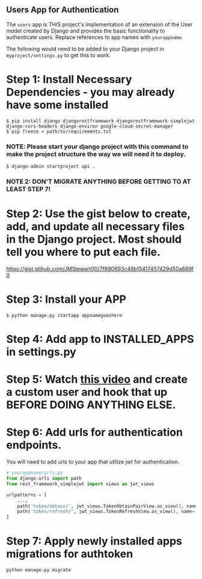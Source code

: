 ## Users App for Authentication
The `users` app is THIS project's implementation of an extension of the User model created by Django and provides the basic functionality to authenticate users. Replace references to app names with `yourappname`.

The following would need to be added to your Django project in `myproject/settings.py` to get this to work.

# Step 1: Install Necessary Dependencies - you may already have some installed
`$ pip install django djangorestframework djangorestframework-simplejwt django-cors-headers django-environ google-cloud-secret-manager`  
`$ pip freeze > path/to/requirements.txt`

### NOTE: Please start your django project with this command to make the project structure the way we will need it to deploy.
`$ django-admin startproject api .`
### NOTE 2: DON'T MIGRATE ANYTHING BEFORE GETTING TO AT LEAST STEP 7!

# Step 2: Use the gist below to create, add, and update all necessary files in the Django project. Most should tell you where to put each file.
https://gist.github.com/JMStewart00/7f890693c48b15417457429d50a689f0  

# Step 3: Install your APP
`$ python manage.py startapp appnamegoeshere`

# Step 4: Add app to INSTALLED_APPS in settings.py  
# Step 5: Watch [this video](https://youtu.be/SYn1Cq5LJcM) and create a custom user and hook that up BEFORE DOING ANYTHING ELSE. 

# Step 6: Add urls for authentication endpoints.
You will need to add urls to your app that utilize jwt for authentication.

```python
# yourappname/urls.py
from django.urls import path
from rest_framework_simplejwt import views as jwt_views

urlpatterns = [
    ...,
    path('token/obtain/', jwt_views.TokenObtainPairView.as_view(), name='token_create'),  # override sjwt stock token
    path('token/refresh/', jwt_views.TokenRefreshView.as_view(), name='token_refresh'),
]
```

# Step 7: Apply newly installed apps migrations for authtoken
`python manage.py migrate`
